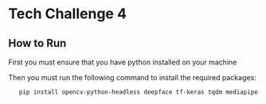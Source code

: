 # Tech Challenge 4

## How to Run

First you must ensure that you have python installed on your machine 

Then you must run the following command to install the required packages:

```bash
   pip install opencv-python-headless deepface tf-keras tqdm mediapipe
```
